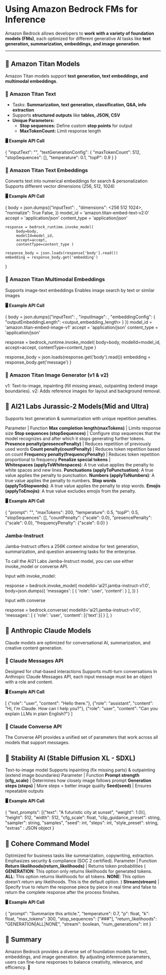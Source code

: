 # **Using Amazon Bedrock FMs for Inference**  

Amazon Bedrock allows developers to **work with a variety of foundation models (FMs)**, each optimized for different generative AI tasks like **text generation, summarization, embeddings, and image generation**.  

---

## **📌 Amazon Titan Models**  

Amazon Titan models support **text generation, text embeddings, and multimodal embeddings**.  

### **🔹 Amazon Titan Text**  
- Tasks: **Summarization, text generation, classification, Q&A, info extraction**  
- Supports **structured outputs** like **tables, JSON, CSV**  
- **Unique Parameters:**  
  - **Stop sequences:** Define custom **stop points** for output  
  - **MaxTokenCount:** Limit response length  

**🖥 Example API Call**  

{
  "inputText": "<prompt>",
  "textGenerationConfig": {
    "maxTokenCount": 512,
    "stopSequences": [],
    "temperature": 0.1,
    "topP": 0.9
  }
}

### **🔹 Amazon Titan Text Embeddings**
Converts text into numerical embeddings for search & personalization
Supports different vector dimensions (256, 512, 1024)

**🖥 Example API Call**  

{
    body = json.dumps({"inputText": <prompt>,
"dimensions": <256   512   1024>,
"normalize": True   False,
})
    model_id = 'amazon.titan-embed-text-v2:0'
    accept = 'application/json'
    content_type = 'application/json'

    response = bedrock_runtime.invoke_model(
         body=body,
         modelId=model_id,
         accept=accept,
         contentType=content_type )

    response_body = json.loads(response['body'].read())
    embedding = response_body.get('embedding')
}

### **🔹 Amazon Titan Multimodal Embeddings**
Supports image-text embeddings
Enables image search by text or similar images

**🖥 Example API Call**  

{
   body = json.dumps({"inputText": <prompt>,
       "inputImage": <image>,
       "embeddingConfig":  { "outputEmbeddingLength":  <output_embedding_length> }
})
   model_id = 'amazon.titan-embed-image-v1'
   accept = 'application/json'
   content_type = 'application/json'

   response = bedrock_runtime.invoke_model(
        body=body,
        modelId=model_id,
        accept=accept,
        contentType=content_type )

   response_body = json.loads(response.get('body').read())
   embedding = response_body.get('message')
}

### **🔹 Amazon Titan Image Generator (v1 & v2)**
v1: Text-to-image, inpainting (fill missing areas), outpainting (extend image boundaries).
v2: Adds reference images for layout and background removal.


## **📌 AI21 Labs Jurassic-2 Models(Mid and Ultra)**
Supports text generation & summarization with unique repetition penalties.

Parameter |	Function
**Max completion length(maxTokens)** |	Limits response size
**Stop sequences (stopSequences)** | Configure stop sequences that the model recognizes and after which it stops generating further tokens.
**Presence penalty(presencePenalty)** |	Reduces repetition of previously used words
**Count penalty(countPenalty)** |	Reduces token repetition based on count
**Frequency penalty(frequencyPenalty)** |	Reduces token repetition proportional to frequency
**Penalize special tokens** |   
**Whitespaces (applyToWhitespaces)**: A true value applies the penalty to white spaces and new lines.
**Punctuations (applyToPunctuation)**: A true value applies the penalty to punctuation.
**Numbers (applyToNumbers)**: A true value applies the penalty to numbers.
**Stop words (applyToStopwords)**: A true value applies the penalty to stop words.
**Emojis (applyToEmojis)**: A true value excludes emojis from the penalty.

**🖥 Example API Call**  

{
  "prompt": "<prompt>",
  "maxTokens": 200,
  "temperature": 0.5,
  "topP": 0.5,
  "stopSequences": [],
  "countPenalty": {"scale": 0.0},
  "presencePenalty": {"scale": 0.0},
  "frequencyPenalty": {"scale": 0.0}
}

### **Jamba-Instruct**
Jamba-Instruct offers a 256K context window for text generation, summarization, and question answering tasks for the enterprise.

To call the AI21 Labs Jamba-Instruct model, you can use either invoke_model or converse API.

Input with invoke_model:

response = bedrock.invoke_model(
modelId='ai21.jamba-instruct-v1:0',
body=json.dumps({
'messages': [
{ 'role': 'user',
'content': <prompt>
}
],
})
)

Input with converse

response = bedrock.converse(
modelId='ai21.jamba-instruct-v1:0',
'messages': [
{ 'role': 'user',
'content': [{'text':<prompt>}]
}
],
)

## **📌 Anthropic Claude Models**
Claude models are optimized for conversational AI, summarization, and creative content generation.

### **🔹 Claude Messages API**
Designed for chat-based interactions
Supports multi-turn conversations
In Anthropic Claude Messages API, each input message must be an object with a role and content.

**🖥 Example API Call**  

[
  {"role": "user", "content": "Hello there."},
  {"role": "assistant", "content": "Hi, I'm Claude. How can I help you?"},
  {"role": "user", "content": "Can you explain LLMs in plain English?"}
]

### **🔹 Claude Converse API**
The Converse API provides a unified set of parameters that work across all models that support messages.

## **📌 Stability AI (Stable Diffusion XL - SDXL)**
Text-to-image model
Supports inpainting (fix missing parts) & outpainting (extend image boundaries)
Parameter |	Function
**Prompt strength (cfg_scale)** |	Determines how closely image follows prompt
**Generation steps (steps)** |	More steps = better image quality
**Seed(seed)** |	Ensures repeatable outputs

**🖥 Example API Call** 

{
  "text_prompts": [{"text": "A futuristic city at sunset", "weight": 1.0}],
  "height": 512,
  "width": 512,
  "cfg_scale": float,
  "clip_guidance_preset": string,
  "sampler": string,
  "samples",
  "seed": int,
  "steps": int,
  "style_preset": string,
  "extras" : JSON object
}

## **📌 Cohere Command Model**
Optimized for business tasks like summarization, copywriting, extraction.
Emphasizes security & compliance (SOC 2 certified).
Parameter |	Function
**Return likelihoods(return_likelihoods)** |    Returns token probabilities (
**GENERATION**: This option only returns likelihoods for generated tokens.
**ALL**: This option returns likelihoods for all tokens.
**NONE**: This option doesn’t return any likelihoods. This is the default option.
)
**Stream(stream)** |	Specify true to return the response piece by piece in real time and false to return the complete response after the process finishes.

**🖥 Example API Call**

{
  "prompt": "Summarize this article.",
  "temperature": 0.7,
  "p": float,
  "k": float,
  "max_tokens": 300,
  "stop_sequences": ["###"],
  "return_likelihoods": "GENERATION|ALL|NONE",
  "stream": boolean,
  "num_generations": int
}

## **📌 Summary**
Amazon Bedrock provides a diverse set of foundation models for text, embeddings, and image generation. By adjusting inference parameters, users can fine-tune responses to balance creativity, relevance, and efficiency. 🚀